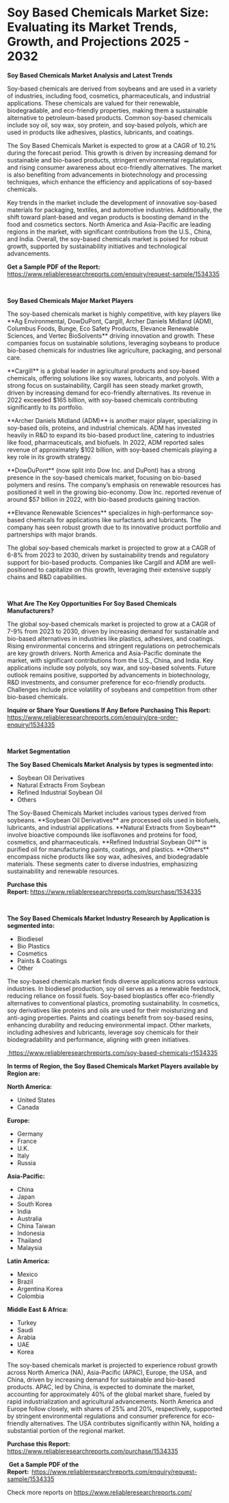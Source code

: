 <p><h1>Soy Based Chemicals Market Size: Evaluating its Market Trends, Growth, and Projections 2025 - 2032</h1></p><p><strong>Soy Based Chemicals Market Analysis and Latest Trends</strong></p>
<p><p>Soy-based chemicals are derived from soybeans and are used in a variety of industries, including food, cosmetics, pharmaceuticals, and industrial applications. These chemicals are valued for their renewable, biodegradable, and eco-friendly properties, making them a sustainable alternative to petroleum-based products. Common soy-based chemicals include soy oil, soy wax, soy protein, and soy-based polyols, which are used in products like adhesives, plastics, lubricants, and coatings.</p><p>The Soy Based Chemicals Market is expected to grow at a CAGR of 10.2% during the forecast period. This growth is driven by increasing demand for sustainable and bio-based products, stringent environmental regulations, and rising consumer awareness about eco-friendly alternatives. The market is also benefiting from advancements in biotechnology and processing techniques, which enhance the efficiency and applications of soy-based chemicals.</p><p>Key trends in the market include the development of innovative soy-based materials for packaging, textiles, and automotive industries. Additionally, the shift toward plant-based and vegan products is boosting demand in the food and cosmetics sectors. North America and Asia-Pacific are leading regions in the market, with significant contributions from the U.S., China, and India. Overall, the soy-based chemicals market is poised for robust growth, supported by sustainability initiatives and technological advancements.</p></p>
<p><strong>Get a Sample PDF of the Report:&nbsp;</strong> <a href="https://www.reliableresearchreports.com/enquiry/request-sample/1534335?utm_campaign=2009&utm_medium=2&utm_source=Github&utm_content=ia&utm_term=26012025&utm_id=soy-based-chemicals">https://www.reliableresearchreports.com/enquiry/request-sample/1534335</a></p>
<p>&nbsp;</p>
<p><strong>Soy Based Chemicals Major Market Players</strong></p>
<p><p>The soy-based chemicals market is highly competitive, with key players like **Ag Environmental, DowDuPont, Cargill, Archer Daniels Midland (ADM), Columbus Foods, Bunge, Eco Safety Products, Elevance Renewable Sciences, and Vertec BioSolvents** driving innovation and growth. These companies focus on sustainable solutions, leveraging soybeans to produce bio-based chemicals for industries like agriculture, packaging, and personal care.</p><p>**Cargill** is a global leader in agricultural products and soy-based chemicals, offering solutions like soy waxes, lubricants, and polyols. With a strong focus on sustainability, Cargill has seen steady market growth, driven by increasing demand for eco-friendly alternatives. Its revenue in 2022 exceeded $165 billion, with soy-based chemicals contributing significantly to its portfolio.</p><p>**Archer Daniels Midland (ADM)** is another major player, specializing in soy-based oils, proteins, and industrial chemicals. ADM has invested heavily in R&D to expand its bio-based product line, catering to industries like food, pharmaceuticals, and biofuels. In 2022, ADM reported sales revenue of approximately $102 billion, with soy-based chemicals playing a key role in its growth strategy.</p><p>**DowDuPont** (now split into Dow Inc. and DuPont) has a strong presence in the soy-based chemicals market, focusing on bio-based polymers and resins. The company’s emphasis on renewable resources has positioned it well in the growing bio-economy. Dow Inc. reported revenue of around $57 billion in 2022, with bio-based products gaining traction.</p><p>**Elevance Renewable Sciences** specializes in high-performance soy-based chemicals for applications like surfactants and lubricants. The company has seen robust growth due to its innovative product portfolio and partnerships with major brands.</p><p>The global soy-based chemicals market is projected to grow at a CAGR of 6-8% from 2023 to 2030, driven by sustainability trends and regulatory support for bio-based products. Companies like Cargill and ADM are well-positioned to capitalize on this growth, leveraging their extensive supply chains and R&D capabilities.</p></p>
<p>&nbsp;</p>
<p><strong>What Are The Key Opportunities For Soy Based Chemicals Manufacturers?</strong></p>
<p><p>The global soy-based chemicals market is projected to grow at a CAGR of 7-9% from 2023 to 2030, driven by increasing demand for sustainable and bio-based alternatives in industries like plastics, adhesives, and coatings. Rising environmental concerns and stringent regulations on petrochemicals are key growth drivers. North America and Asia-Pacific dominate the market, with significant contributions from the U.S., China, and India. Key applications include soy polyols, soy wax, and soy-based solvents. Future outlook remains positive, supported by advancements in biotechnology, R&D investments, and consumer preference for eco-friendly products. Challenges include price volatility of soybeans and competition from other bio-based chemicals.</p></p>
<p><strong>Inquire or Share Your Questions If Any Before Purchasing This Report:</strong> <a href="https://www.reliableresearchreports.com/enquiry/pre-order-enquiry/1534335?utm_campaign=2009&utm_medium=2&utm_source=Github&utm_content=ia&utm_term=26012025&utm_id=soy-based-chemicals">https://www.reliableresearchreports.com/enquiry/pre-order-enquiry/1534335</a></p>
<p>&nbsp;</p>
<p><strong>Market Segmentation</strong></p>
<p><strong>The Soy Based Chemicals Market Analysis by types is segmented into:</strong></p>
<p><ul><li>Soybean Oil Derivatives</li><li>Natural Extracts From Soybean</li><li>Refined Industrial Soybean Oil</li><li>Others</li></ul></p>
<p><p>The Soy-Based Chemicals Market includes various types derived from soybeans. **Soybean Oil Derivatives** are processed oils used in biofuels, lubricants, and industrial applications. **Natural Extracts from Soybean** involve bioactive compounds like isoflavones and proteins for food, cosmetics, and pharmaceuticals. **Refined Industrial Soybean Oil** is purified oil for manufacturing paints, coatings, and plastics. **Others** encompass niche products like soy wax, adhesives, and biodegradable materials. These segments cater to diverse industries, emphasizing sustainability and renewable resources.</p></p>
<p><strong>Purchase this Report:&nbsp;</strong><a href="https://www.reliableresearchreports.com/purchase/1534335?utm_campaign=2009&utm_medium=2&utm_source=Github&utm_content=ia&utm_term=26012025&utm_id=soy-based-chemicals">https://www.reliableresearchreports.com/purchase/1534335</a></p>
<p>&nbsp;</p>
<p><strong>The Soy Based Chemicals Market Industry Research by Application is segmented into:</strong></p>
<p><ul><li>Biodiesel</li><li>Bio Plastics</li><li>Cosmetics</li><li>Paints & Coatings</li><li>Other</li></ul></p>
<p><p>The soy-based chemicals market finds diverse applications across various industries. In biodiesel production, soy oil serves as a renewable feedstock, reducing reliance on fossil fuels. Soy-based bioplastics offer eco-friendly alternatives to conventional plastics, promoting sustainability. In cosmetics, soy derivatives like proteins and oils are used for their moisturizing and anti-aging properties. Paints and coatings benefit from soy-based resins, enhancing durability and reducing environmental impact. Other markets, including adhesives and lubricants, leverage soy chemicals for their biodegradability and performance, aligning with green initiatives.</p></p>
<p><a href="https://www.reliableresearchreports.com/soy-based-chemicals-r1534335?utm_campaign=2009&utm_medium=2&utm_source=Github&utm_content=ia&utm_term=26012025&utm_id=soy-based-chemicals">&nbsp;https://www.reliableresearchreports.com/soy-based-chemicals-r1534335</a></p>
<p><strong>In terms of Region, the Soy Based Chemicals Market Players available by Region are:</strong></p>
<p>
    <p> <strong> North America: </strong>
        <ul>
            <li>United States</li>
            <li>Canada</li>
        </ul>
        </p> 
    <p> <strong> Europe: </strong>
        <ul>
            <li>Germany</li>
            <li>France</li>
            <li>U.K.</li>
            <li>Italy</li>
            <li>Russia</li>
        </ul>
        </p> 
    <p> <strong> Asia-Pacific: </strong>
        <ul>
            <li>China</li>
            <li>Japan</li>
            <li>South Korea</li>
            <li>India</li>
            <li>Australia</li>
            <li>China Taiwan</li>
            <li>Indonesia</li>
            <li>Thailand</li>
            <li>Malaysia</li>
        </ul>
        </p> 
    <p> <strong> Latin America: </strong>
        <ul>
            <li>Mexico</li>
            <li>Brazil</li>
            <li>Argentina Korea</li>
            <li>Colombia</li>
        </ul>
        </p> 
    <p> <strong> Middle East & Africa: </strong>
        <ul>
            <li>Turkey</li>
            <li>Saudi</li>
            <li>Arabia</li>
            <li>UAE</li>
            <li>Korea</li>
        </ul>
    </p>
    </p>
<p><p>The soy-based chemicals market is projected to experience robust growth across North America (NA), Asia-Pacific (APAC), Europe, the USA, and China, driven by increasing demand for sustainable and bio-based products. APAC, led by China, is expected to dominate the market, accounting for approximately 40% of the global market share, fueled by rapid industrialization and agricultural advancements. North America and Europe follow closely, with shares of 25% and 20%, respectively, supported by stringent environmental regulations and consumer preference for eco-friendly alternatives. The USA contributes significantly within NA, holding a substantial portion of the regional market.</p></p>
<p><strong>Purchase this Report: </strong><a href="https://www.reliableresearchreports.com/purchase/1534335?utm_campaign=2009&utm_medium=2&utm_source=Github&utm_content=ia&utm_term=26012025&utm_id=soy-based-chemicals">https://www.reliableresearchreports.com/purchase/1534335</a></p>
<p>&nbsp;<strong>Get a Sample PDF of the Report:&nbsp;&nbsp;</strong><a href="https://www.reliableresearchreports.com/enquiry/request-sample/1534335?utm_campaign=2009&utm_medium=2&utm_source=Github&utm_content=ia&utm_term=26012025&utm_id=soy-based-chemicals">https://www.reliableresearchreports.com/enquiry/request-sample/1534335</a></p>
<p><strong></strong></p>
<p>Check more reports on <a href="https://www.reliableresearchreports.com/?utm_campaign=2009&utm_medium=2&utm_source=Github&utm_content=ia&utm_term=26012025&utm_id=soy-based-chemicals">https://www.reliableresearchreports.com/</a></p>